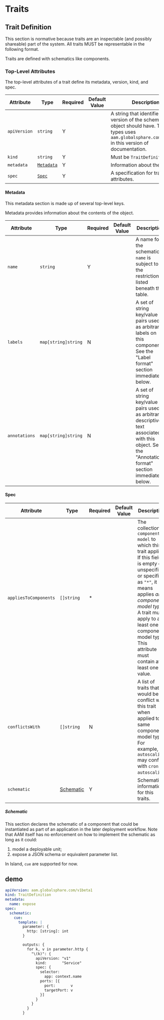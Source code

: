 # Traits

## Trait Definition

This section is normative because traits are an inspectable (and possibly shareable) part of the system. All traits MUST be representable in the following format.

Traits are defined with schematics like components.

### Top-Level Attributes

The top-level attributes of a trait define its metadata, version, kind, and spec.

| Attribute | Type | Required | Default Value | Description |
|-----------|------|----------|---------------|-------------|
| `apiVersion` | `string` | Y || A string that identifies the version of the schema the object should have. The core types uses `aam.globalsphare.com/v1beta1` in this version of documentation. |
| `kind` | `string` | Y || Must be `TraitDefinition` |
| `metadata` | [`Metadata`](#metadata) | Y | | Information about the trait. |
| `spec`| [`Spec`](#spec) | Y || A specification for trait attributes. |

#### Metadata

This metadata section is made up of several top-level keys.

Metadata provides information about the contents of the object.

| Attribute | Type | Required | Default Value | Description |
|-----------|------|----------|---------------|-------------|
| `name` | `string` | Y | | A name for the schematic. `name` is subject to the restrictions listed beneath this table. |
| `labels` | `map[string]string` | N | | A set of string key/value pairs used as arbitrary labels on this component. See the "Label format" section immediately below. |
| `annotations` | `map[string]string`| N || A set of string key/value pairs used as arbitrary descriptive text associated with this object. See the "Annotations format" section immediately below. |

#### Spec

| Attribute | Type | Required | Default Value | Description |
|-----------|------|----------|---------------|-------------|
| `appliesToComponents` | `[]string` | * | | The collection of `component model` to which this trait applies. If this field is empty or unspecified or specified as `"*"`, it means applies _any component model type_. A trait must apply to at least one component model type. This attribute must contain at least one value. |
| `conflictsWith` | `[]string` | N | | A list of traits that would be conflict with this trait when applied to same component model type. For example, `autoscaling` may conflict with `cron-autoscaling`. |
| `schematic` | [Schematic](#schematic) | Y | | Schematic information for this traits. |

##### Schematic

This section declares the schematic of a component that could be instantiated as part of an application in the later deployment workflow. Note that AAM itself has no enforcement on how to implement the schematic as long as it could:
  1. model a deployable unit;
  2. expose a JSON schema or equivalent parameter list. 

In Island, `cue` are supported for now.

## demo
```yaml
apiVersion: aam.globalsphare.com/v1beta1
kind: TraitDefinition
metadata:
  name: expose
spec:
  schematic:
    cue:
      template: |
        parameter: {
          http: [string]: int
        }

        outputs: {
          for k, v in parameter.http {
            "\(k)": {
              apiVersion: "v1"
              kind:       "Service"
              spec: {
                selector:
                  app: context.name
                ports: [{
                  port:       v
                  targetPort: v
                }]
              }
            }
          }
        }
```